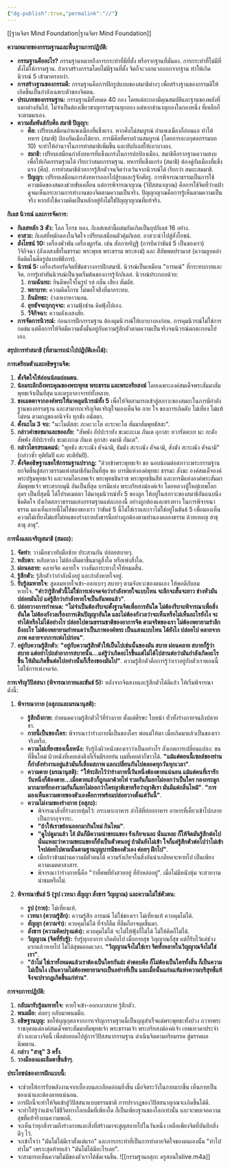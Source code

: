 ```yaml
---
{"dg-publish":true,"permalink":"//"}
---
```


[[ฐานจิตร Mind Foundation\|ฐานจิตร Mind Foundation]]

**ความหมายของกรรมฐานและพื้นฐานการปฏิบัติ:**

- **กรรมฐานคืออะไร?** กรรมฐานหมายถึงการกระทำที่มีที่ตั้ง หรือรากฐานที่มั่นคง. การกระทำที่ไม่มีที่ตั้งไม่ใช่กรรมฐาน. ถ้าเราสร้างกรรมโดยไม่มีฐานที่ตั้ง จิตก็จะวอกแวกออกจากฐาน ทำให้เกิดนิวรณ์ 5 เข้ามาครอบงำ.
- **การสร้างฐานของกรรมดี:** กรรมฐานคือการฝึกรูปแบบของสมาธิต่างๆ เพื่อสร้างฐานของกรรมดีให้เกิดขึ้นเป็นกำลังเฉพาะตัวของจิตตน.
- **ประเภทของกรรมฐาน:** กรรมฐานมีทั้งหมด 40 กอง โดยแต่ละกองมีคุณสมบัติและฐานของพลังที่แตกต่างกันไป. ไม่จำเป็นต้องเชี่ยวชาญกรรมฐานทุกกอง แต่หากชำนาญกองใดกองหนึ่ง ที่เหลือก็จะตามมาเอง.
- **ความสัมพันธ์กับศีล สมาธิ ปัญญา:**
    - **ศีล:** เปรียบเสมือนกำแพงเมืองที่แข็งแรง. หากศีลไม่สมบูรณ์ กำแพงเมืองก็อ่อนแอ ทำให้ทหาร (สมาธิ) ป้องกันเมืองได้ยาก. การมีศีลที่ครบถ้วนสมบูรณ์ (โดยการละอกุศลกรรมบถ 10) จะทำให้อำนาจในการทำสมาธิเพิ่มขึ้น และทับกิเลสให้เบาบางลง.
    - **สมาธิ:** เปรียบเสมือนกำลังทหารที่แข็งแกร่งในการปกป้องเมือง. สมาธิคือรากฐานความสงบเพื่อให้เกิดกรรมฐานได้ เรียกว่าสมถกรรมฐาน. ทหารที่แข็งแกร่ง (สมาธิ) ต้องคู่กับเมืองที่แข็งแรง (ศีล). การทำสมาธิด้วยการรู้สึกตัวจนจิตว่างเว้นจากนิวรณ์ได้ เรียกว่า สมถะสมมาธิ.
    - **ปัญญา:** เปรียบเสมือนการส่งทหารออกไปสู้รบและรู้จักศัตรู. การพิจารณาธรรมเป็นการใช้ความคิดของสมองช่วยขับเคลื่อน แต่การพิจารณาญาณ (วิปัสสนาญาณ) คือการใช้จิตที่ว่างเฝ้าดูจนเห็นกระบวนการทำงานของจิตตามความเป็นจริง. ปัญญาญาณคือการรู้เห็นตามความเป็นจริง หากยังใช้ความคิดเป็นหลักอยู่ยังไม่ใช่ปัญญาญาณที่แท้จริง.

**กิเลส นิวรณ์ และการจัดการ:**

- **กิเลสหลัก 3 ตัว:** โลภ โกรธ หลง. กิเลสเหล่านี้ผสมกันเกิดเป็นอุปกิเลส 16 อย่าง.
- **อาสวะ:** กิเลสที่หมักดองในจิตใจ เปรียบเสมือนตัวคุ้มกิเลส. อาสวะนำไปสู่สังโยชน์.
- **สังโยชน์ 10:** เครื่องพัวพัน เครื่องผูกรัด. เช่น สักกายทิฏฐิ (การยึดว่าขันธ์ 5 เป็นของเรา) วิจิกิจฉา (ลังเลสงสัยในธรรมะ พระพุทธ พระธรรม พระสงฆ์) และ สีลัพพตปรามาส (ความลูบคลำยึดติดในศีลรูปแบบพิธีการ).
- **นิวรณ์ 5:** เครื่องร้อยรัดจิตที่ขัดขวางการฝึกสมาธิ. นิวรณ์เป็นเหมือน "อารมณ์" ที่กระทบกายและจิต. การรู้เท่าทันนิวรณ์เป็นจุดเริ่มต้นของการรู้จักกิเลส. นิวรณ์ประกอบด้วย:
    1. **กามฉันทะ:** ยินดีพอใจในรูป รส กลิ่น เสียง สัมผัส.
    2. **พยาบาท:** ความคิดโกรธ ไม่พอใจสิ่งที่มากระทบ.
    3. **ถีนมิทธะ:** ง่วงเหงาหาวนอน.
    4. **อุทธัจจะกุกกุจจะ:** ความฟุ้งซ่าน คิดฟุ้งไปเอง.
    5. **วิจิกิจฉา:** ความลังเลสงสัย.
- **การจัดการนิวรณ์:** ก่อนการฝึกกรรมฐาน ต้องคุมนิวรณ์ให้เบาบางลงก่อน. การคุมนิวรณ์ไม่ใช่การกดข่ม แต่คือการให้จิตมีความตั้งมั่นอยู่กับความรู้สึกตัวตามความเป็นจริงจนนิวรณ์ตกตะกอนไปเอง.

**สรุปการทำสมาธิ (ที่สามารถนำไปปฏิบัติเองได้):**

**การเตรียมตัวและอธิษฐานจิต:**

1. **ตั้งจิตใจให้อ่อนน้อมถ่อมตน**.
2. **น้อมระลึกถึงพระคุณของพระพุทธ พระธรรม และพระอริยสงฆ์** โดยเฉพาะองค์สมเด็จพระสัมมาสัมพุทธเจ้าเป็นที่สุด และครูบาอาจารย์ทั้งหลาย.
3. **ขอเมตตาจากองค์พระให้มาคลุมนิวรณ์ทั้ง 5** เพื่อให้จิตสามารถเข้าสู่สภาวะของสมถะในการมีกำลังฐานของกรรมฐาน และสามารถเจริญจิตเจริญใจมองเห็นจิต กาย ใจ ของการเกิดดับ ไม่เที่ยง ไม่แท้ ไม่ทน ตามกฎของอนิจจัง ทุกขัง อนัตตา.
4. **ตั้งนะโม 3 จบ:** "นะโมตัสสะ ภะคะวะโต อะระหะโต สัมมาสัมพุทธัสสะ".
5. **กล่าวคำขอขมาและขออภัย:** "สัพพัง อัปปะราทัง ขะมะถะเม ภันเต อุกาสะ ทวารัตตะเย นะ กะตัง สัพพัง อัปปะราทัง ขะมะถะเม ภันเต อุกาสะ คมามิ ภันเต".
6. **กล่าวไตรสรณคมน์:** "พุทธัง สะระณัง คัจฉามิ, ธัมมัง สะระณัง คัจฉามิ, สังฆัง สะระณัง คัจฉามิ" (กล่าวซ้ำ ทุติยัมปิ และ ตะติยัมปิ).
7. **ตั้งจิตอธิษฐานขอให้กรรมฐานปรากฏ:** "ด้วยข้าพระพุทธเจ้า ขอ นอบน้อมต่อสภาวะพระกรรมฐาน ยกจิตขึ้นสู่สภาวธรรมแห่งสมาธิอันเป็นที่สุด ขอ บารมีแห่งองค์พุทธะ ธรรมะ สังฆะ องค์สมเด็จองค์พระปฐมพุทธเจ้า และจอมไตรภพเจ้า พระพุทธชินราช พระพุทธชินสีห์ และบารมีแห่งองค์พระสัมมาสัมพุทธเจ้า พระศากยมุนี อันเป็นที่สุด บารมีแห่ง พระอริยสงฆ์องค์เจ้า โดยหลวงปู่ใหญ่เทพโลกอุดร เป็นที่สุดนี้ ได้โปรดเมตตา ได้มาคุมนิวรณ์ทั้ง 5 ของลูก ให้อยู่ในสภาวะของสมาธิอันแนบนิ่งชิดติดใจ บังเกิดสภาวธรรมแห่งกรรมฐานแต่ละกองนี้ อย่างถูกต้องและตรงทาง ในการพิจารณาธรรม มองเห็นกายนี้ไม่ใช่ของของเรา ว่าขันธ์ 5 นี้ไม่ใช่เราและเราไม่ใช่อยู่ในขันธ์ 5 เพื่อมองเห็นความไม่เที่ยงไม่แท้ไม่ทนของร่างกายสังขารนี้อย่างถูกต้องตามทำนองคลองธรรม ด้วยเทอญ สาธุ สาธุ สาธุ".

**การนั่งและเจริญสมาธิ (สมถะ):**

1. **จัดท่า:** วางมือขวาทับมือซ้าย ประสานกัน ปล่อยสบายๆ.
2. **หลับตา:** หลับตาลง ไม่ต้องลืมตาขึ้นมาดูสิ่งใด หรือเพ่งสิ่งใด.
3. **ผ่อนคลาย:** คลายจิต คลายใจ วางสัมภาระทางใจให้หมดสิ้น.
4. **รู้สึกตัว:** รู้สึกตัวว่ากำลังนั่งอยู่ และกำลังหายใจอยู่.
5. **รับรู้ลมหายใจ:** สูดลมหายใจเข้า-ออกเบาๆ สบายๆ ตามจังหวะของตนเอง ให้พอดีกับลมหายใจ. **"คำว่ารู้สึกตัวนี้ไม่ใช่การเพ่งจดจ่อว่ากำลังหายใจแบบไหน จะลึกจะสั้นจะยาว ช่างหัวมัน ปล่อยมันไป แค่รู้สึกว่ากำลังหายใจเป็นอันพอแล้ว"**.
6. **ปล่อยวางการกำหนด:** **"ไม่จำเป็นต้องรีบจะตั้งฐานจิตเพื่อการอันใด ไม่ต้องรีบจะพิจารณาเพื่อสิ่งอันใด ไม่ต้องกังวลเรื่องการเดินปัญญาอันใด และไม่ต้องกังวลว่าจะเห็นหรือไม่เห็นอะไรยังไง จะทำได้หรือไม่ได้อย่างไร ปล่อยไปตามธรรมชาติของอาการจิต ตามจริตของเรา ไม่ต้องพยายามรำลึกถึงอะไร ไม่ต้องพยายามกำหนดว่าเป็นภาพองค์พระ เป็นแสงแบบไหน ได้ยังไง ปล่อยไป คลายจากภาพ คลายจากการเพ่งไปก่อน"**.
7. **อยู่กับความรู้สึกตัว:** **"อยู่กับความรู้สึกตัวให้เป็นไปเช่นนั้นของมัน สบาย ผ่อนคลาย สบายก็รู้ว่าสบาย แต่อย่าไปถลำอาการสบายนั้น...แค่รู้ว่าเกิดอะไรขึ้นแต่ไม่ได้ไปสานต่อว่ามันกำลังเกิดอะไรขึ้น ให้มันเกิดขึ้นต่อไปอย่างนั้นก็เรื่องของมันไป"**. ความรู้สึกตัวคือการรู้ว่าเราอยู่กับตัวเราตอนนี้ ไม่ใช่การเพ่งจดจ่อ.

**การเจริญวิปัสสนา (พิจารณากายและขันธ์ 5):** หลังจากจิตสงบและรู้สึกตัวได้ดีแล้ว ให้เริ่มพิจารณาดังนี้:

1. **พิจารณากาย (อสุภะและมรณานุสติ):**
    
    - **รู้สึกถึงกาย:** กำหนดความรู้สึกตัวไว้ที่ร่างกาย ตั้งแต่ศีรษะ ใบหน้า ทั่วทั้งร่างกายจนถึงปลายขา.
    - **กายนี้เป็นของใคร:** พิจารณาว่าร่างกายนี้เป็นของใคร พ่อแม่ให้มา เมื่อเกิดมาแล้วเป็นของเราจริงหรือ.
    - **ความไม่เที่ยงของเนื้อหนัง:** รับรู้ถึงผิวหนังของเราว่าเป็นอย่างไร สังเกตการเปลี่ยนแปลง: ขนที่ขึ้นใหม่ ผิวหนังที่เคยเต่งตึงก็เริ่มมีรอยย่น ผมที่เคยดำก็ขาวได้. **"แม้แต่ตอนนี้เซลล์ของท่านก็กำลังทำงานอยู่แล้วมันก็เสื่อมสภาพ แลกเปลี่ยนกันไปตลอดทุกวันทุกเวลา"**.
    - **ความตาย (มรณานุสติ):** **"ให้ระลึกไว้ว่าร่างกายนี้วันหนึ่งต้องตายแน่นอน แม้แต่คนที่เรารักวันหนึ่งก็ต้องตาย...เมื่อตายแล้วก็ถูกเผาด้วยไฟ รวมกันก็แยกไม่ออกว่าเป็นใคร กองกระดูกมากมายที่กองรวมกันก็แยกไม่ออกว่าใครญาติเขาหรือว่าญาติเรา มันมีแต่กลิ่นไหม้"**. **"การมองเห็นความตายของตัวเองคือการพร้อมปล่อยวางตั้งแต่วันนี้"**.
    - **ความไม่งามของร่างกาย (อสุภะ):**
        - พิจารณาสิ่งที่ร่างกายหุ้มไว้: กระเพาะอาหาร ลำไส้ที่ย่อยอาหาร อาหารที่เคี้ยวเข้าไปกลายเป็นกากอุจจาระ.
        - **"ถ้าให้เราขย้อนออกมากินใหม่ กินไหม"**.
        - **"ดูไปดูมาแล้ว โอ้ มันก็มีความน่าขยะแขยง รังเกียจเนอะ นั่นแหละ ก็ให้จิตมันรู้สึกต่อไปนั่นแหละว่าความขยะแขยงก็ยังเป็นตัวตนอยู่ ถ้ามันยังไม่เข้า ใจก็แค่รู้สึกตัวต่อไปว่าไม่เข้า ใจปล่อยไปตามนั้นตามฐานบุญบารมีของตัวเอง ค่อยๆ ฝึกไป"**.
        - เมื่อก้าวข้ามผ่านความมีตัวตนได้ ความรังเกียจในสิ่งอันน่าเกลียดจะหายไป เป็นเพียงความเมตตาสงสาร.
        - พิจารณาว่าร่างกายนี้คือ "ว่าที่ศพที่ยังสวยอยู่ ที่ยังหล่ออยู่". เมื่อไม่มีหนังหุ้ม จะสวยงามน่าชมหรือไม่.
2. **พิจารณาขันธ์ 5 (รูป เวทนา สัญญา สังขาร วิญญาณ) และความไม่ใช่ตัวตน:**
    
    - **รูป (กาย):** ไม่เที่ยงแท้.
    - **เวทนา (ความรู้สึก):** ความรู้สึก อารมณ์ ไม่ใช่ของเรา ไม่เที่ยงแท้ ควบคุมไม่ได้.
    - **สัญญา (ความจำ):** ควบคุมไม่ได้ ที่จำก็ลืม ที่ลืมก็อาจผุดขึ้นมา.
    - **สังขาร (ความคิดปรุงแต่ง):** ควบคุมไม่ได้ จะไม่ให้ฟุ้งก็ไม่ได้ ไม่ให้คิดก็ไม่ได้.
    - **วิญญาณ (จิตที่รับรู้):** รับรู้ทุกอาการ เกิดดับไป เมื่อกายสุข วิญญาณก็สุข แต่ก็รับไว้แค่ช่วงแรกแล้วหายไป ไม่ได้สุขตลอดเวลา. **"วิญญาณจึงไม่ใช่เรา จิตทั้งหลายในวิญญาณจึงไม่ใช่เรา"**.
    - **"ถ้าไม่ ใช่เราทั้งหมดแล้วเราต้องเป็นใครกันล่ะ คำตอบคือ ก็ไม่ต้องเป็นใครทั้งสิ้น ก็เป็นความไม่เป็นไง เป็นความไม่ต้องพยายามจะเป็นอย่างที่เป็น และเมื่อนั้นแก่นแท้แห่งความบริสุทธิ์แท้จึงจะปรากฏเกิดขึ้นแก่ท่าน"**.

**การจบการปฏิบัติ:**

1. **กลับมารับรู้ลมหายใจ:** หายใจเข้า-ออกเบาสบาย รู้สึกตัว.
2. **พนมมือ:** ค่อยๆ กลับมาพนมมือ.
3. **อธิษฐานบุญ:** ขอให้บุญกุศลจากการเจริญกรรมฐานนี้เป็นบุญสำเร็จแด่พระพุทธะทั้งปวง ถวายพระราชกุศลแด่องค์สมเด็จพระสัมมาสัมพุทธเจ้า พระธรรมเจ้า พระอริยสงฆ์องค์เจ้า เทพเทวดาประจำตัว และดวงจิตนี้ เพื่อต่อยอดไปสู่การวิปัสสนากรรมฐาน ดำเนินจิตตามอริยมรรค สู่มรรคผลนิพพาน.
4. **กล่าว "สาธุ" 3 ครั้ง**.
5. **วางมือลงและลืมตาขึ้นช้าๆ**.

**ประโยชน์ของการฝึกแบบนี้:**

- จะช่วยให้การรับพลังงานจากเบื้องบนละเอียดอ่อนยิ่งขึ้น เมื่อจิตระวังในกายมากขึ้น เห็นกายเป็นของเน่าและต้องตายแน่นอน.
- การฝึกนี้จะทำให้จิตเข้าสู่วิปัสสนาแบบธรรมชาติ การปรากฏของวิปัสสนาญาณจะเกิดขึ้นได้ดี.
- จะทำให้รู้ว่าแม้จะใช้ชีวิตทางโลกเต็มที่เพียงใด ก็เป็นเพียงฐานของโลกเท่านั้น และจะพบเจอความสุขที่แท้จริงบนความพอดี.
- จะเห็นว่าทุกสิ่งรวมถึงร่างกายและสิ่งที่สร้างมาจะสูญสลายไปในวันหนึ่ง เหลือเพียงจิตที่บันทึกสิ่งดีๆ ไว้.
- จะเข้าใจว่า "มันไม่ได้มีเราตั้งแต่แรก" และการกระทำที่เป็นการทำลายจิตใจของตนเองนั้น "ทำไปทำไม" เพราะสุดท้ายแล้ว "มันไม่ได้มีอะไรเลย".
- จะสามารถเห็นความไม่มีของตัวเราได้ชัดเจนขึ้น.
![[กรรมฐานอสุภะ ครูสอนในlive.m4a]]